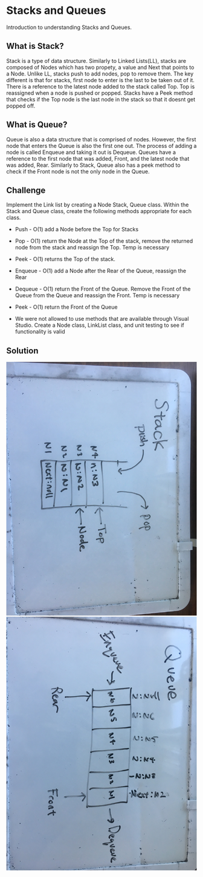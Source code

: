 # Stacks and Queues
Introduction to understanding Stacks and Queues.

## What is Stack?
Stack is a type of data structure. Similarly to Linked Lists(LL), stacks are composed of Nodes which has two propety, a value and Next that points to a Node. 
Unlike LL, stacks push to add nodes, pop to remove them. The key different is that for stacks, first node to enter is the last to be taken out of it. 
There is a reference to the latest node added to the stack called Top. Top is reassigned when a node is pushed or popped. Stacks have a Peek method that
checks if the Top node is the last node in the stack so that it doesnt get popped off.

## What is Queue?
Queue is also a data structure that is comprised of nodes. However, the first node that enters the Queue is also the first one out. The process of adding 
a node is called Enqueue and taking it out is Dequeue. Queues have a reference to the first node that was added, Front, and the latest node that was added, Rear.
Similarly to Stack, Queue also has a peek method to check if the Front node is not the only node in the Queue. 

## Challenge
Implement the Link list by creating a Node Stack, Queue class. Within the Stack and Queue class, create the following methods appropriate for each class.
* Push - O(1) add a Node before the Top for Stacks
* Pop - O(1) return the Node at the Top of the stack, remove the returned node from the stack and reassign the Top. Temp is necessary
* Peek - O(1) returns the Top of the stack.

* Enqueue - O(1) add a Node after the Rear of the Queue, reassign the Rear
* Dequeue - O(1) return the Front of the Queue. Remove the Front of the Queue from the Queue and reassign the Front. Temp is necessary
* Peek - O(1) return the Front of the Queue
* We were not allowed to use methods that are available through Visual Studio.
Create a Node class, LinkList class, and unit testing to see if functionality is valid

## Solution

![LinkedList](../../assets/Stack_visual.jpg)
![LinkedList](../../assets/Queue_visual.jpg)

